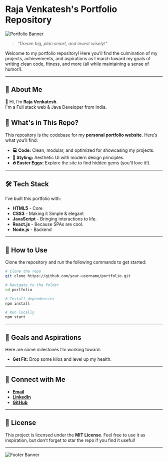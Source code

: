 # Raja Venkatesh's Portfolio Repository

![Portfolio Banner](https://via.placeholder.com/1000x300?text=Welcome+to+Raja's+Portfolio)  

> *"Dream big, plan smart, and invest wisely!"*  

Welcome to my portfolio repository! Here you'll find the culmination of my projects, achievements, and aspirations as I march toward my goals of writing clean code, fitness, and more (all while maintaining a sense of humor!).

---

## 🚀 About Me

👋 Hi, I’m **Raja Venkatesh**.  
I'm a Full stack web & Java Developer from India.

## 📂 What's in This Repo?

This repository is the codebase for my **personal portfolio website**. Here’s what you’ll find:

- **💻 Code:** Clean, modular, and optimized for showcasing my projects.
- **🎨 Styling:** Aesthetic UI with modern design principles.
- **🔥 Easter Eggs:** Explore the site to find hidden gems (you’ll love it!).

---

## 🛠️ Tech Stack

I’ve built this portfolio with:
- **HTML5** \- Core
- **CSS3** \- Making it Simple & elegant
- **JavaScript** \- Bringing interactions to life.
- **React.js** \- Because SPAs are cool. 
- **Node.js** \- Backend

---


## 🌟 How to Use

Clone the repository and run the following commands to get started:

```bash
# Clone the repo
git clone https://github.com/your-username/portfolio.git

# Navigate to the folder
cd portfolio

# Install dependencies
npm install

# Run locally
npm start
```

---

## 🎯 Goals and Aspirations

Here are some milestones I’m working toward:

- **Get Fit:** Drop some kilos and level up my health.

---

## 🤝 Connect with Me

- [**Email**](mailto:grv.9604@gmail.com)
- [**LinkedIn**](https://linkedin.com/in/guthularajavenkatesh)  
- [**GitHub**](https://github.com/rajavenkatesh04)  

---

## 📜 License

This project is licensed under the **MIT License**. Feel free to use it as inspiration, but don't forget to star the repo if you find it useful!

---

![Footer Banner](https://via.placeholder.com/1000x100?text=Thank+You+for+Visiting!)  
